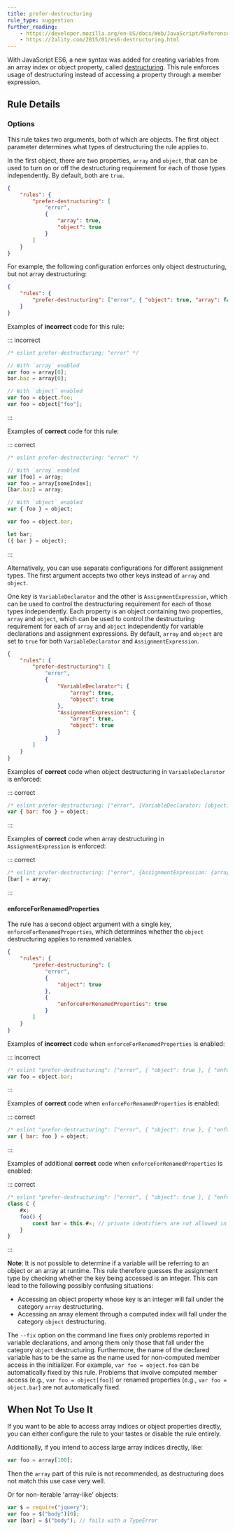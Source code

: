 ```yaml
---
title: prefer-destructuring
rule_type: suggestion
further_reading:
    - https://developer.mozilla.org/en-US/docs/Web/JavaScript/Reference/Operators/Destructuring_assignment
    - https://2ality.com/2015/01/es6-destructuring.html
---
```


<!-- markdownlint-disable-next-line MD051 -->

With JavaScript ES6, a new syntax was added for creating variables from an array index or object property, called [destructuring](#further-reading). This rule enforces usage of destructuring instead of accessing a property through a member expression.

## Rule Details

### Options

This rule takes two arguments, both of which are objects. The first object parameter determines what types of destructuring the rule applies to.

In the first object, there are two properties, `array` and `object`, that can be used to turn on or off the destructuring requirement for each of those types independently. By default, both are `true`.

```json
{
    "rules": {
        "prefer-destructuring": [
            "error",
            {
                "array": true,
                "object": true
            }
        ]
    }
}
```

For example, the following configuration enforces only object destructuring, but not array destructuring:

```json
{
    "rules": {
        "prefer-destructuring": ["error", { "object": true, "array": false }]
    }
}
```

Examples of **incorrect** code for this rule:

::: incorrect

```javascript
/* eslint prefer-destructuring: "error" */

// With `array` enabled
var foo = array[0];
bar.baz = array[0];

// With `object` enabled
var foo = object.foo;
var foo = object["foo"];
```

:::

Examples of **correct** code for this rule:

::: correct

```javascript
/* eslint prefer-destructuring: "error" */

// With `array` enabled
var [foo] = array;
var foo = array[someIndex];
[bar.baz] = array;

// With `object` enabled
var { foo } = object;

var foo = object.bar;

let bar;
({ bar } = object);
```

:::

Alternatively, you can use separate configurations for different assignment types. The first argument accepts two other keys instead of `array` and `object`.

One key is `VariableDeclarator` and the other is `AssignmentExpression`, which can be used to control the destructuring requirement for each of those types independently. Each property is an object containing two properties, `array` and `object`, which can be used to control the destructuring requirement for each of `array` and `object` independently for variable declarations and assignment expressions. By default, `array` and `object` are set to `true` for both `VariableDeclarator` and `AssignmentExpression`.

```json
{
    "rules": {
        "prefer-destructuring": [
            "error",
            {
                "VariableDeclarator": {
                    "array": true,
                    "object": true
                },
                "AssignmentExpression": {
                    "array": true,
                    "object": true
                }
            }
        ]
    }
}
```

Examples of **correct** code when object destructuring in `VariableDeclarator` is enforced:

::: correct

```javascript
/* eslint prefer-destructuring: ["error", {VariableDeclarator: {object: true}}] */
var { bar: foo } = object;
```

:::

Examples of **correct** code when array destructuring in `AssignmentExpression` is enforced:

::: correct

```javascript
/* eslint prefer-destructuring: ["error", {AssignmentExpression: {array: true}}] */
[bar] = array;
```

:::

#### enforceForRenamedProperties

The rule has a second object argument with a single key, `enforceForRenamedProperties`, which determines whether the `object` destructuring applies to renamed variables.

```json
{
    "rules": {
        "prefer-destructuring": [
            "error",
            {
                "object": true
            },
            {
                "enforceForRenamedProperties": true
            }
        ]
    }
}
```

Examples of **incorrect** code when `enforceForRenamedProperties` is enabled:

::: incorrect

```javascript
/* eslint "prefer-destructuring": ["error", { "object": true }, { "enforceForRenamedProperties": true }] */
var foo = object.bar;
```

:::

Examples of **correct** code when `enforceForRenamedProperties` is enabled:

::: correct

```javascript
/* eslint "prefer-destructuring": ["error", { "object": true }, { "enforceForRenamedProperties": true }] */
var { bar: foo } = object;
```

:::

Examples of additional **correct** code when `enforceForRenamedProperties` is enabled:

::: correct

```javascript
/* eslint "prefer-destructuring": ["error", { "object": true }, { "enforceForRenamedProperties": true }] */
class C {
    #x;
    foo() {
        const bar = this.#x; // private identifiers are not allowed in destructuring
    }
}
```

:::

**Note**: It is not possible to determine if a variable will be referring to an object or an array at runtime. This rule therefore guesses the assignment type by checking whether the key being accessed is an integer. This can lead to the following possibly confusing situations:

- Accessing an object property whose key is an integer will fall under the category `array` destructuring.
- Accessing an array element through a computed index will fall under the category `object` destructuring.

The `--fix` option on the command line fixes only problems reported in variable declarations, and among them only those that fall under the category `object` destructuring. Furthermore, the name of the declared variable has to be the same as the name used for non-computed member access in the initializer. For example, `var foo = object.foo` can be automatically fixed by this rule. Problems that involve computed member access (e.g., `var foo = object[foo]`) or renamed properties (e.g., `var foo = object.bar`) are not automatically fixed.

## When Not To Use It

If you want to be able to access array indices or object properties directly, you can either configure the rule to your tastes or disable the rule entirely.

Additionally, if you intend to access large array indices directly, like:

```javascript
var foo = array[100];
```

Then the `array` part of this rule is not recommended, as destructuring does not match this use case very well.

Or for non-iterable 'array-like' objects:

```javascript
var $ = require("jquery");
var foo = $("body")[0];
var [bar] = $("body"); // fails with a TypeError
```
